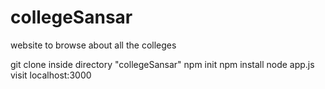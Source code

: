 # collegeSansar
website to browse about all the colleges

git clone
inside directory "collegeSansar"
 npm init
 npm install
 node app.js
 visit localhost:3000
